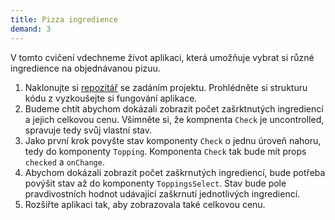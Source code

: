 ```yaml
---
title: Pizza ingredience
demand: 3
---
```


V tomto cvičení vdechneme život aplikaci, která umožňuje vybrat si různé ingredience na objednávanou pizuu.

1. Naklonujte si [repozitář](https://github.com/Czechitas-podklady-WEB/pizza-zadani) se zadáním projektu. Prohlédněte si strukturu kódu z vyzkoušejte si fungování aplikace. 
1. Budeme chtít abychom dokázali zobrazit počet zašrktnutých ingrediencí a jejich celkovou cenu. Všimněte si, že kompnenta `Check` je uncontrolled, spravuje tedy svůj vlastní stav.
1. Jako první krok povyšte stav komponenty `Check` o jednu úroveň nahoru, tedy do komponenty `Topping`. Komponenta `Check` tak bude mít props `checked` a `onChange`.
1. Abychom dokázali zobrazit počet zaškrnutých ingrediencí, bude potřeba povýšit stav až do komponenty `ToppingsSelect`. Stav bude pole pravdivostních hodnot udávající zaškrnutí jednotlivých ingrediencí.
1. Rozšiřte aplikaci tak, aby zobrazovala také celkovou cenu.
